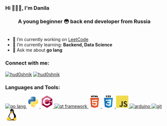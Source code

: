 ### Hi 🙋🏻‍♂️, I'm Danila
<h3 align="center"> A young beginner 😳 back end developer from Russia </h3>
<h1></h1>

- 🔭 I’m currently working on [LeetCode](https://github.com/hud0shnik/LeetCode)
- 🌱 I’m currently learning: **Backend, Data Science**
- 💬 Ask me about **go lang**

<h3 align="left">Connect with me:</h3>
<p align="left">
<a href="https://vk.com/hud0shnik" target="blank"><img align="center" src="https://img.icons8.com/nolan/64/vk-circled.png" alt="hud0shnik" height="40" width="40" /></a>
<a href="https://www.instagram.com/hud0shnik_/" target="blank"><img align="center" src="https://img.icons8.com/fluency/48/000000/instagram-new.png" alt="hud0shnik" height="40" width="40" /></a>  
</p>
<h3 align="left">Languages and Tools:</h3>
<p align="left"> 
<a href="https://golang.org" target="_blank"> <img src="https://www.vectorlogo.zone/logos/golang/golang-ar21.svg" alt="go lang" width="40" height="40"/> </a>
<a href="https://www.python.org" target="_blank"> <img src="https://raw.githubusercontent.com/devicons/devicon/master/icons/python/python-original.svg" alt="python" width="40" height="40"/> </a>
<a href="https://www.w3schools.com/cpp/" target="_blank"> <img src="https://raw.githubusercontent.com/devicons/devicon/master/icons/cplusplus/cplusplus-original.svg" alt="cplusplus" width="40" height="40"/> 
<a href="https://www.qt.io" target="_blank"> <img src="https://img.icons8.com/ios-filled/50/26e07f/qt.png" alt="qt framework" width="40" height="40"/> </a>
<a href="https://www.w3.org/html/" target="_blank"> <img src="https://raw.githubusercontent.com/devicons/devicon/master/icons/html5/html5-original-wordmark.svg" alt="html5" width="40" height="40"/> </a>
<a href="https://www.w3schools.com/css/" target="_blank"> <img src="https://raw.githubusercontent.com/devicons/devicon/master/icons/css3/css3-original-wordmark.svg" alt="css3" width="40" height="40"/> </a>
<a href="https://developer.mozilla.org/en-US/docs/Web/JavaScript" target="_blank"> <img src="https://raw.githubusercontent.com/devicons/devicon/master/icons/javascript/javascript-original.svg" alt="javascript" width="40" height="40"/> </a>
<a href="https://www.arduino.cc/" target="_blank" target="_blank"> <img src="https://cdn.worldvectorlogo.com/logos/arduino-1.svg" alt="arduino" width="40" height="40"/> </a>
<a href="https://git-scm.com/" target="_blank"> <img src="https://www.vectorlogo.zone/logos/git-scm/git-scm-icon.svg" alt="git" width="40" height="40"/> </a>
<a href="https://www.linux.org/" target="_blank"> <img src="https://raw.githubusercontent.com/devicons/devicon/master/icons/linux/linux-original.svg" alt="linux" width="40" height="40"/> </a>
  </p>


